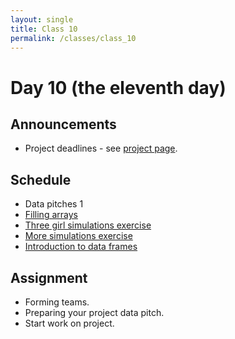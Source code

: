 ```yaml
---
layout: single
title: Class 10
permalink: /classes/class_10
---
```


# Day 10 (the eleventh day)

## Announcements

* Project deadlines - see [project page](../project).

## Schedule

* Data pitches 1
* [Filling arrays](../chapters/03/filling_arrays)
* [Three girl simulations exercise](../exercises/three_girls.zip)
* [More simulations exercise](../exercises/simulation.zip)
* [Introduction to data frames](../chapters/04/data_frame_intro)

## Assignment

* Forming teams.
* Preparing your project data pitch.
* Start work on project.

